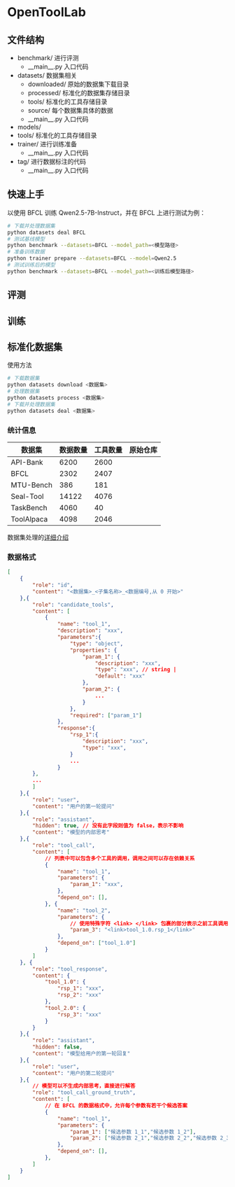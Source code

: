 # OpenToolLab


## 文件结构

- benchmark/ 进行评测
  - \_\_main\_\_.py 入口代码
- datasets/ 数据集相关
  - downloaded/ 原始的数据集下载目录
  - processed/ 标准化的数据集存储目录
  - tools/ 标准化的工具存储目录
  - source/ 每个数据集具体的数据
  - \_\_main\_\_.py 入口代码
- models/
- tools/ 标准化的工具存储目录
- trainer/ 进行训练准备
  - \_\_main\_\_.py 入口代码
- tag/ 进行数据标注的代码
  - \_\_main\_\_.py 入口代码

## 快速上手

以使用 BFCL 训练 Qwen2.5-7B-Instruct，并在 BFCL 上进行测试为例：

```bash
# 下载并处理数据集
python datasets deal BFCL
# 测试基线模型
python benchmark --datasets=BFCL --model_path=<模型路径>
# 准备训练数据
python trainer prepare --datasets=BFCL --model=Qwen2.5
# 测试训练后的模型
python benchmark --datasets=BFCL --model_path=<训练后模型路径>
```

## 评测


## 训练


## 标准化数据集

使用方法

```bash
# 下载数据集
python datasets download <数据集>
# 处理数据集
python datasets process <数据集>
# 下载并处理数据集
python datasets deal <数据集>
```

### 统计信息

| 数据集     | 数据数量 | 工具数量  |原始仓库 |
|------------|----------|-----------|----------|
| API-Bank   |  6200    | 2600      |          |
| BFCL       |  2302    | 2407      |          |
| MTU-Bench  |  386     | 181       |          |
| Seal-Tool  |  14122   | 4076      |          |
| TaskBench  |  4060    | 40        |          |
| ToolAlpaca |  4098    | 2046      |          |

数据集处理的[详细介绍](https://fudan-nlp.feishu.cn/docx/W1obdjUhcoS959xPUTdcSYbYn8f)

### 数据格式

```json
[
    {
        "role": "id",
        "content": "<数据集>_<子集名称>_<数据编号,从 0 开始>"
    },{
        "role": "candidate_tools",
        "content": [
            {
                "name": "tool_1",
                "description": "xxx",
                "parameters":{
                    "type": "object",
                    "properties": {
                        "param_1": {
                            "description": "xxx", 
                            "type": "xxx", // string | 
                            "default": "xxx"
                        },
                        "param_2": {
                            ...
                        }
                    }, 
                    "required": ["param_1"]
                },
                "response":{
                    "rsp_1":{
                        "description": "xxx",
                        "type": "xxx",
                    }
                    ...
                }
        }, 
        ...
        ]
    },{
        "role": "user",
        "content": "用户的第一轮提问"
    },{
        "role": "assistant",    
        "hidden": true, // 没有此字段则值为 false，表示不影响
        "content": "模型的内部思考"
    },{
        "role": "tool_call",    
        "content": [
            // 列表中可以包含多个工具的调用，调用之间可以存在依赖关系
            {
                "name": "tool_1",
                "parameters": {
                    "param_1": "xxx",
                },
                "depend_on": [],
            }, {
                "name": "tool_2",
                "parameters": {
                    // 使用特殊字符 <link> </link> 包裹的部分表示之前工具调用的返回值
                    "param_3": "<link>tool_1.0.rsp_1</link>"
                },
                "depend_on": ["tool_1.0"]
            }
        ]  
    }, {
        "role": "tool_response",
        "content": {
            "tool_1.0": {
                "rsp_1": "xxx",
                "rsp_2": "xxx"
            },
            "tool_2.0": {
                "rsp_3": "xxx"
            }
        }
    },{
        "role": "assistant",
        "hidden": false,
        "content": "模型给用户的第一轮回复"
    },{
        "role": "user",
        "content": "用户的第二轮提问"
    },{
        // 模型可以不生成内部思考，直接进行解答
        "role": "tool_call_ground_truth",
        "content": [
            // 在 BFCL 的数据格式中，允许每个参数有若干个候选答案
            {
                "name": "tool_1",
                "parameters": {
                    "param_1": ["候选参数 1_1","候选参数 1_2"],
                    "param_2": ["候选参数 2_1","候选参数 2_2","候选参数 2_3"],
                },
                "depend_on": [],
            },
        ]  
    }
]
```
